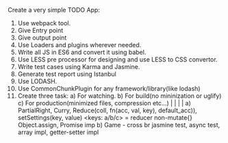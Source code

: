 Create a very simple TODO App:
1) Use webpack tool.
2) Give Entry point
3) Give output point
4) Use Loaders and plugins wherever needed.
5) Write all JS in ES6 and convert it using babel.
6) Use LESS pre processor for designing and use LESS to CSS convertor.
7) Write test cases using Karma and Jasmine.
8) Generate test report using Istanbul
9) Use LODASH.
9) Use CommonChunkPlugin for any framework/library(like lodash)
10) Create three task: 
    a) For watching.
    b) For build(no mininization or uglify)
    c) For production(minimized files, compression etc...)
| | | |
a) PartialRight, Curry, Reduce(coll, fn(acc, val, key), default_acc)), setSettings(key, value) <keys: a/b/c> = reducer non-mutate{} Object.assign, Promise imp
b) Game - cross br
jasmine test, async test, array impl, getter-setter impl